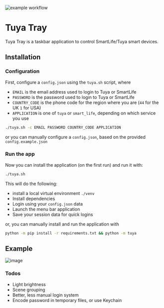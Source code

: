 ![example workflow](https://github.com/xljones/tuya-tray/actions/workflows/lint-and-test.yml/badge.svg)

# Tuya Tray

Tuya Tray is a taskbar application to control SmartLife/Tuya smart devices.

## Installation

### Configuration

First, configure a `config.json` using the `tuya.sh` script, where
* `EMAIL` is the email address used to login to Tuya or SmartLife
* `PASSWORD` is the password used to login to Tuya or SmartLife
* `COUNTRY_CODE` is the phone code for the region where you are (`44` for the UK `1` for USA)
* `APPLICATION` is one of `tuya` or `smart_life`, depending on which service you use

```sh
./tuya.sh -c EMAIL PASSWORD COUNTRY_CODE APPLICATION
```

or you can manually configure a `config.json`, based on the provided `config.example.json`

### Run the app

Now you can install the application (on the first run) and run it with:

```sh
./tuya.sh
```

This will do the following:
* install a local virtual environment `./venv`
* Install dependencies
* Login using your `config.json` data
* Launch the menu bar application
* Save your session data for quick logins

or, you can manually install and run the application with

```sh
python -m pip install -r requirements.txt && python -m tuya
```

## Example

![image](https://github.com/xljones/tuya-tray/assets/9535852/a0b2c8d9-6227-4060-b5c3-d567e99f3d4a)


### Todos

* Light brightness
* Scene grouping
* Better, less manual login system
* Encode password in temporary files, or use Keychain
